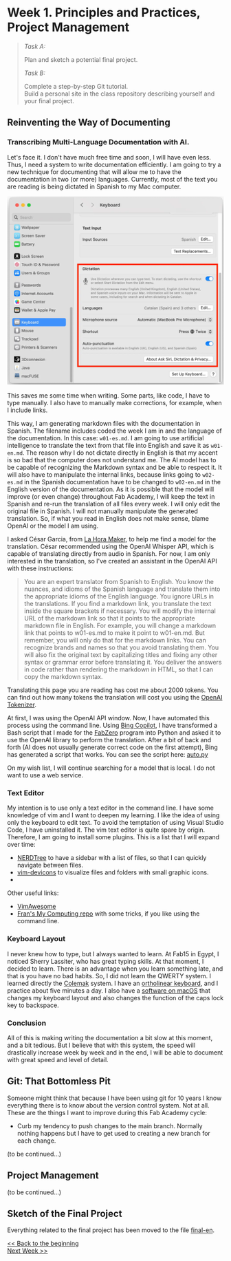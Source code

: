 # Week 1. Principles and Practices, Project Management

 > *Task A:*
 >
 > Plan and sketch a potential final project.
 >
 > *Task B:*
 >
 > Complete a step-by-step Git tutorial.  
 > Build a personal site in the class repository describing yourself and your final project.


## Reinventing the Way of Documenting

### Transcribing Multi-Language Documentation with AI.

Let's face it. I don't have much free time and soon, I will have even less. Thus, I need a system to write documentation efficiently. I am going to try a new technique for documenting that will allow me to have the documentation in two (or more) languages. Currently, most of the text you are reading is being dictated in Spanish to my Mac computer.

![](img/w01/dictation.webp)

This saves me some time when writing. Some parts, like code, I have to type manually. I also have to manually make corrections, for example, when I include links.

This way, I am generating markdown files with the documentation in Spanish. The filename includes coded the week I am in and the language of the documentation. In this case: `w01-es.md`. I am going to use artificial intelligence to translate the text from that file into English and save it as `w01-en.md`. The reason why I do not dictate directly in English is that my accent is so bad that the computer does not understand me. The AI model has to be capable of recognizing the Markdown syntax and be able to respect it. It will also have to manipulate the internal links, because links going to `w02-es.md` in the Spanish documentation have to be changed to `w02-en.md` in the English version of the documentation. As it is possible that the model will improve (or even change) throughout Fab Academy, I will keep the text in Spanish and re-run the translation of all files every week. I will only edit the original file in Spanish. I will not manually manipulate the generated translation. So, if what you read in English does not make sense, blame OpenAI or the model I am using.

I asked César Garcia, from [La Hora Maker](https://www.youtube.com/lahoramaker), to help me find a model for the translation. César recommended using the OpenAI Whisper API, which is capable of translating directly from audio in Spanish. For now, I am only interested in the translation, so I've created an assistant in the OpenAI API with these instructions:

> You are an expert translator from Spanish to English. You know the nuances, and idioms of the Spanish language and translate them into the appropriate idioms of the English language. You ignore URLs in the translations. If you find a markdown link, you translate the text inside the square brackets if necessary. You will modify the internal URL of the markdown link so that it points to the appropriate markdown file in English. For example, you will change a markdown link that points to w01-es.md to make it point to w01-en.md. But remember, you will only do that for the markdown links. You can recognize brands and names so that you avoid translating them. You will also fix the original text by capitalizing titles and fixing any other syntax or grammar error before translating it. You deliver the answers in code rather than rendering the markdown in HTML, so that I can copy the markdown syntax.

Translating this page you are reading has cost me about 2000 tokens. You can find out how many tokens the translation will cost you using the [OpenAI Tokenizer](https://platform.openai.com/tokenizer).

At first, I was using the OpenAI API window. Now, I have automated this process using the command line. Using [Bing Copilot](), I have transformed a Bash script that I made for the [FabZero]() program into Python and asked it to use the OpenAI library to perform the translation. After a bit of back and forth (AI does not usually generate correct code on the first attempt), Bing has generated a script that works. You can see the script here: [auto.py](auto.py)

On my wish list, I will continue searching for a model that is local. I do not want to use a web service.

### Text Editor
My intention is to use only a text editor in the command line. I have some knowledge of vim and I want to deepen my learning. I like the idea of using only the keyboard to edit text. To avoid the temptation of using Visual Studio Code, I have uninstalled it. The vim text editor is quite spare by origin. Therefore, I am going to install some plugins. This is a list that I will expand over time:

- [NERDTree](https://github.com/preservim/nerdtree) to have a sidebar with a list of files, so that I can quickly navigate between files.
- [vim-devicons](https://github.com/ryanoasis/vim-devicons) to visualize files and folders with small graphic icons.
- 

 Other useful links:

- [VimAwesome](https://vimawesome.com)
- [Fran's My Computing repo](https://github.com/TheBeachLab/myComputing) with some tricks, if you like using the command line.

### Keyboard Layout

I never knew how to type, but I always wanted to learn. At Fab15 in Egypt, I noticed Sherry Lassiter, who has great typing skills. At that moment, I decided to learn. There is an advantage when you learn something late, and that is you have no bad habits. So, I did not learn the QWERTY system. I learned directly the [Colemak](https://colemak.com) system. I have an [ortholinear keyboard](https://drop.com/buy/preonic-mechanical-keyboard), and I practice about five minutes a day. I also have a [software on macOS](https://karabiner-elements.pqrs.org) that changes my keyboard layout and also changes the function of the caps lock key to backspace.

### Conclusion

All of this is making writing the documentation a bit slow at this moment, and a bit tedious. But I believe that with this system, the speed will drastically increase week by week and in the end, I will be able to document with great speed and level of detail.

## Git: That Bottomless Pit

Someone might think that because I have been using git for 10 years I know everything there is to know about the version control system. Not at all. These are the things I want to improve during this Fab Academy cycle:

- Curb my tendency to push changes to the main branch. Normally nothing happens but I have to get used to creating a new branch for each change.

(to be continued...)

## Project Management

(to be continued...)

## Sketch of the Final Project

Everything related to the final project has been moved to the file [final-en](final-en.md).

[<< Back to the beginning](index-en.md)  
[Next Week >>](w02-en.md)
